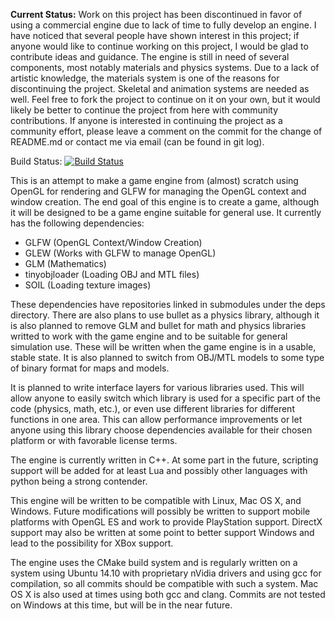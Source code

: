 __Current Status:__ Work on this project has been discontinued in favor of using a commercial engine due to lack of time to fully develop an engine. I have noticed that several people have shown interest in this project; if anyone would like to continue working on this project, I would be glad to contribute ideas and guidance. The engine is still in need of several components, most notably materials and physics systems. Due to a lack of artistic knowledge, the materials system is one of the reasons for discontinuing the project. Skeletal and animation systems are needed as well. Feel free to fork the project to continue on it on your own, but it would likely be better to continue the project from here with community contributions. If anyone is interested in continuing the project as a community effort, please leave a comment on the commit for the change of README.md or contact me via email (can be found in git log).

Build Status: [![Build Status](https://api.travis-ci.org/danielunderwood/glfw-game-engine.svg "Build Status")](https://travis-ci.org/danielunderwood/glfw-game-engine)

This is an attempt to make a game engine from (almost) scratch using OpenGL for rendering and GLFW for managing the OpenGL context and window creation. The end goal of this engine is to create a game, although it will be designed to be a game engine suitable for general use. It currently has the following dependencies:

+ GLFW (OpenGL Context/Window Creation)
+ GLEW (Works with GLFW to manage OpenGL)
+ GLM (Mathematics)
+ tinyobjloader (Loading OBJ and MTL files)
+ SOIL (Loading texture images)


These dependencies have repositories linked in submodules under the deps directory. There are also plans to use bullet as a physics library, although it is also planned to remove GLM and bullet for math and physics libraries writted to work with the game engine and to be suitable for general simulation use. These will be written when the game engine is in a usable, stable state. It is also planned to switch from OBJ/MTL models to some type of binary format for maps and models.


It is planned to write interface layers for various libraries used. This will allow anyone to easily switch which library is used for a specific part of the code (physics, math, etc.), or even use different libraries for different functions in one area. This can allow performance improvements or let anyone using this library choose dependencies available for their chosen platform or with favorable license terms.


The engine is currently written in C++. At some part in the future, scripting support will be added for at least Lua and possibly other languages with python being a strong contender.


This engine will be written to be compatible with Linux, Mac OS X, and Windows. Future modifications will possibly be written to support mobile platforms with OpenGL ES and work to provide PlayStation support. DirectX support may also be written at some point to better support Windows and lead to the possibility for XBox support.


The engine uses the CMake build system and is regularly written on a system using Ubuntu 14.10 with proprietary nVidia drivers and using gcc for compilation, so all commits should be compatible with such a system. Mac OS X is also used at times using both gcc and clang. Commits are not tested on Windows at this time, but will be in the near future.
